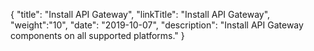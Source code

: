 {
"title": "Install API Gateway",
"linkTitle": "Install API Gateway",
"weight":"10",
"date": "2019-10-07",
"description": "Install API Gateway components on all supported platforms."
}
